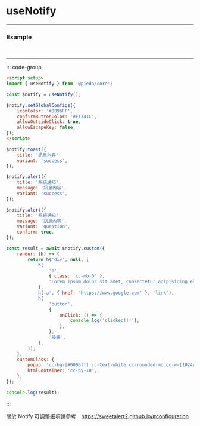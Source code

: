 <script setup>
import * as Demo from '@/components/Demo/'
</script>

# useNotify

---

### Example

<br>
<Demo.Notify></Demo.Notify>

---

::: code-group

```md [App.vue]
<script setup>
import { useNotify } from '@pieda/core';

const $notify = useNotify();

$notify.setGlobalConfigs({
    iconColor: '#0096FF',
    confirmButtonColor: '#F1341C',
    allowOutsideClick: true,
    allowEscapeKey: false,
});
</script>
```

```js [toast]
$notify.toast({
    title: '訊息內容',
    variant: 'success',
});
```

```js [alert]
$notify.alert({
    title: '系統通知',
    message: '訊息內容',
    variant: 'success',
});
```

```js [confirm]{5}
$notify.alert({
    title: '系統通知',
    message: '訊息內容',
    variant: 'question',
    confirm: true,
});
```

```js [custom]
const result = await $notify.custom({
    render: (h) => {
        return h('div', null, [
            h(
                'p',
                { class: 'cc-mb-0' },
                'Lorem ipsum dolor sit amet, consectetur adipisicing elit. Placeat, veniam. Sunt, consequuntur? Assumenda, sed laboriosam autem mollitia fugit, non officiis harum maiores architecto voluptatum asperiores dolor quas quos eum doloribus.',
            ),
            h('a', { href: 'https://www.google.com' }, 'link'),
            h(
                'button',
                {
                    onClick: () => {
                        console.log('clicked!!!');
                    },
                },
                '按鈕',
            ),
        ]);
    },
    customClass: {
        popup: 'cc-bg-[#0096ff] cc-text-white cc-rounded-md cc-w-[1024px]',
        htmlContainer: 'cc-py-10',
    },
});

console.log(result);
```

:::

關於 Notify 可調整細項請參考：<https://sweetalert2.github.io/#configuration>
